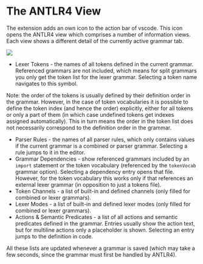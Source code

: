 # The ANTLR4 View

The extension adds an own icon to the action bar of vscode. This icon opens the ANTLR4 view which comprises a number of information views. Each view shows a different detail of the currently active grammar tab.

![](https://raw.githubusercontent.com/mike-lischke/vscode-antlr4/master/images/antlr4-view.png)

* Lexer Tokens - the names of all tokens defined in the current grammar. Referenced grammars are not included, which means for split grammars you only get the token list for the lexer grammar. Selecting a token name navigates to this symbol.

Note: the order of the tokens is usually defined by their definition order in the grammar. However, in the case of token vocabularies it is possible to define the token index (and hence the order) explicitly, either for all tokens or only a part of them (in which case undefined tokens get indexes assigned automatically). This in turn means the order in the token list does not necessarily correspond to the definition order in the grammar.

* Parser Rules - the names of all parser rules, which only contains values if the current grammar is a combined or parser grammar. Selecting a rule jumps to it in the editor.
* Grammar Dependencies - show referenced grammars included by an `import` statement or the token vocabulary (referenced by the `tokenVocab` grammar option). Selecting a dependency entry opens that file. However, for the token vocabulary this works only if that references an external lexer grammar (in opposition to just a tokens file).
* Token Channels - a list of built-in and defined channels (only filled for combined or lexer grammars).
* Lexer Modes - a list of built-in and defined lexer modes (only filled for combined or lexer grammars).
* Actions & Semantic Predicates - a list of all actions and semantic predicates defined in the grammar. Entries usually show the action text, but for multiline actions only a placeholder is shown. Selecting an entry jumps to the definition in code.

All these lists are updated whenever a grammar is saved (which may take a few seconds, since the grammar must first be handled by ANTLR4).